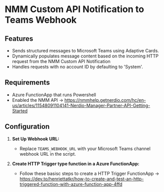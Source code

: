 # NMM Custom API Notification to Teams Webhook

## Features

- Sends structured messages to Microsoft Teams using Adaptive Cards.
- Dynamically populates message content based on the incoming HTTP request from the NMM Custom API Notification
- Handles requests with no account ID by defaulting to 'System'.

## Requirements

- Azure FunctionApp that runs Powershell
- Enabled the NMM API -> https://nmmhelp.getnerdio.com/hc/en-us/articles/11548091104141-Nerdio-Manager-Partner-API-Getting-Started

## Configuration

1. **Set Up Webhook URL:**
   - Replace `TEAMS_WEBHOOK_URL` with your Microsoft Teams channel webhook URL in the script.

2. **Create HTTP Trigger type function in a Azure FunctionApp:**
   - Follow these basisc steps to create a HTTP Trigger FunctionApp -> https://dev.to/henriettatkr/how-to-create-and-test-an-http-triggered-function-with-azure-function-app-4ffd
